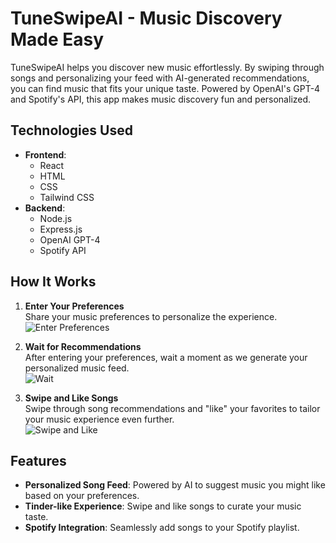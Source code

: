 # TuneSwipeAI - Music Discovery Made Easy

TuneSwipeAI helps you discover new music effortlessly. By swiping through songs and personalizing your feed with AI-generated recommendations, you can find music that fits your unique taste. Powered by OpenAI's GPT-4 and Spotify's API, this app makes music discovery fun and personalized.

## Technologies Used

- **Frontend**: 
  - React
  - HTML
  - CSS
  - Tailwind CSS
- **Backend**: 
  - Node.js
  - Express.js
  - OpenAI GPT-4
  - Spotify API

## How It Works

1. **Enter Your Preferences**  
   Share your music preferences to personalize the experience.  
   ![Enter Preferences](https://github.com/user-attachments/assets/6068d92e-216f-4917-809a-66c8367256b6)

2. **Wait for Recommendations**  
   After entering your preferences, wait a moment as we generate your personalized music feed.  
   ![Wait](https://github.com/user-attachments/assets/10d69523-6f67-4e7b-a55d-cbea208b73de)

3. **Swipe and Like Songs**  
   Swipe through song recommendations and "like" your favorites to tailor your music experience even further.  
   ![Swipe and Like](https://github.com/user-attachments/assets/0b70e10a-5dc9-49cb-9f81-cc58c325a740)

## Features

- **Personalized Song Feed**: Powered by AI to suggest music you might like based on your preferences.
- **Tinder-like Experience**: Swipe and like songs to curate your music taste.
- **Spotify Integration**: Seamlessly add songs to your Spotify playlist.

